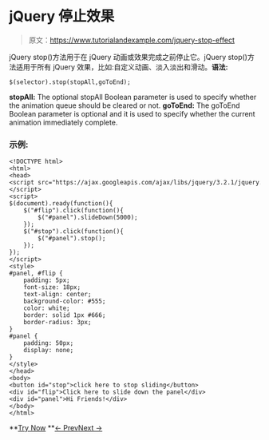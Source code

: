 # jQuery 停止效果

> 原文：<https://www.tutorialandexample.com/jquery-stop-effect>

jQuery stop()方法用于在 jQuery 动画或效果完成之前停止它。jQuery stop()方法适用于所有 jQuery 效果，比如:自定义动画、淡入淡出和滑动。**语法:**

```
$(selector).stop(stopAll,goToEnd);
```

**stopAll:** The optional stopAll Boolean parameter is used to specify whether the animation queue should be cleared or not. **goToEnd:** The goToEnd Boolean parameter is optional and it is used to specify whether the current animation immediately complete.

### 示例:

```
<!DOCTYPE html>  
<html>  
<head>  
<script src="https://ajax.googleapis.com/ajax/libs/jquery/3.2.1/jquery.min.js"></script>  
<script>   
$(document).ready(function(){  
    $("#flip").click(function(){  
        $("#panel").slideDown(5000);  
    });  
    $("#stop").click(function(){  
        $("#panel").stop();  
    });  
});  
</script>    
<style>   
#panel, #flip {  
    padding: 5px;  
    font-size: 18px;  
    text-align: center;  
    background-color: #555;  
    color: white;  
    border: solid 1px #666;  
    border-radius: 3px;  
}    
#panel {  
    padding: 50px;  
    display: none;  
}  
</style>  
</head>  
<body>    
<button id="stop">click here to stop sliding</button>   
<div id="flip">Click here to slide down the panel</div>  
<div id="panel">Hi Friends!</div>  
</body>  
</html>

```

**[Try Now](https://editor.tutorialandexample.com/web/test.jsp?filename=jquerystopeffect) **[← Prev](https://www.tutorialandexample.com/jquery-animation-effect)[Next →](https://www.tutorialandexample.com/introduction-to-dom-manipulation)